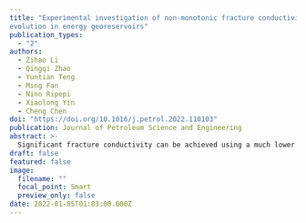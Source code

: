 ```yaml
---
title: "Experimental investigation of non-monotonic fracture conductivity
evolution in energy georeservoirs"
publication_types:
  - "2"
authors:
  - Zihao Li
  - Qingqi Zhao
  - Yuntian Teng
  - Ming Fan
  - Nino Ripepi
  - Xiaolong Yin
  - Cheng Chen
doi: "https://doi.org/10.1016/j.petrol.2022.110103"
publication: Journal of Petroleum Science and Engineering
abstract: >-
  Significant fracture conductivity can be achieved using a much lower material cost based on the optimal partial-monolayer proppant concentration (OPPC) theory. However, experimental validation and investigation of the OPPC theory have been extremely rare in the literature. In this study, we used a laboratory fracture conductivity cell to conduct well-controlled fracture conductivity experiments to comprehensively study the role of effective stress, proppant size, rock type, and water soaking on the evolution of fracture conductivity as a function of increasing proppant concentration. With seven proppant concentrations (up to 2 lb/ft2) and seven effective stresses (up to 6,000 psi) used in the conductivity measurements, we experimentally confirmed that the correlation between fracture conductivity and proppant concentration was non-monotonic because of a competing process between fracture permeability and fracture width. We also investigated the influence of the above-mentioned experimental conditions on the OPPC and the corresponding optimal fracture conductivity (OFC). This is the first study that uses well-controlled laboratory experiments to comprehensively investigate non-monotonic fracture conductivity evolutions. The existence of the OPPC indicates that a relatively low proppant amount can be used to form a partial-monolayer proppant pack in the fracture space, which has similar or higher fracture conductivity compared to a multilayer proppant structure. This finding has important economic implications because high-strength, ultralight-weight proppant particles can be used to form partial-monolayer proppant packs in fractures, leading to sufficiently high fracture conductivity using a much lower material cost compared to multilayer proppant structures. Our experiments illustrated that proppant embedment is the primary mechanism that causes the competing process between fracture width and fracture permeability and consequently the non-monotonic fracture conductivity evolution as a function of increasing proppant concentration. Without proppant embedment, there will not be such a competing process, and the non-monotonic fracture conductivity evolution will not be observed.
draft: false
featured: false
image:
  filename: ""
  focal_point: Smart
  preview_only: false
date: 2022-01-05T01:03:00.000Z
---
```

